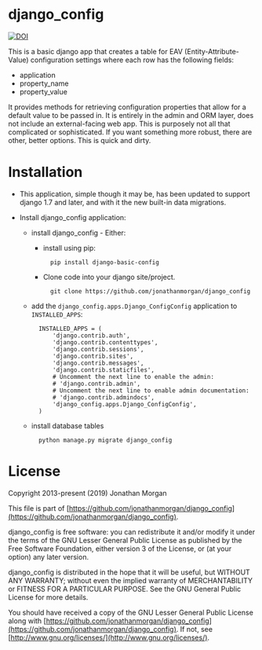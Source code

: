 # django_config

[![DOI](https://zenodo.org/badge/DOI/10.5281/zenodo.3523196.svg)](https://doi.org/10.5281/zenodo.3523196)

<!-- TOC -->

This is a basic django app that creates a table for EAV (Entity-Attribute-Value) configuration settings where each row has the following fields:

- application
- property_name
- property_value

It provides methods for retrieving configuration properties that allow for a default value to be passed in.  It is entirely in the admin and ORM layer, does not include an external-facing web app.  This is purposely not all that complicated or sophisticated.  If you want something more robust, there are other, better options.  This is quick and dirty.

# Installation

- This application, simple though it may be, has been updated to support django 1.7 and later, and with it the new built-in data migrations.

- Install django\_config application:

    - install django_config - Either:
    
        - install using pip:

                pip install django-basic-config
            
        - Clone code into your django site/project.

                git clone https://github.com/jonathanmorgan/django_config

    - add the `django_config.apps.Django_ConfigConfig` application to `INSTALLED_APPS`:
    
            INSTALLED_APPS = (
                'django.contrib.auth',
                'django.contrib.contenttypes',
                'django.contrib.sessions',
                'django.contrib.sites',
                'django.contrib.messages',
                'django.contrib.staticfiles',
                # Uncomment the next line to enable the admin:
                # 'django.contrib.admin',
                # Uncomment the next line to enable admin documentation:
                # 'django.contrib.admindocs',
                'django_config.apps.Django_ConfigConfig',
            )
        
    - install database tables
    
            python manage.py migrate django_config

# License

Copyright 2013-present (2019) Jonathan Morgan

This file is part of [https://github.com/jonathanmorgan/django_config](https://github.com/jonathanmorgan/django_config).

django_config is free software: you can redistribute it and/or modify
it under the terms of the GNU Lesser General Public License as published by
the Free Software Foundation, either version 3 of the License, or
(at your option) any later version.

django_config is distributed in the hope that it will be useful,
but WITHOUT ANY WARRANTY; without even the implied warranty of
MERCHANTABILITY or FITNESS FOR A PARTICULAR PURPOSE.  See the
GNU General Public License for more details.

You should have received a copy of the GNU Lesser General Public License
along with [https://github.com/jonathanmorgan/django_config](https://github.com/jonathanmorgan/django_config).  If not, see
[http://www.gnu.org/licenses/](http://www.gnu.org/licenses/).
